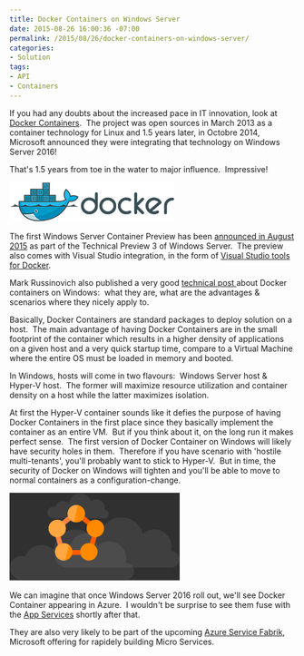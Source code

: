 ```yaml
---
title: Docker Containers on Windows Server
date: 2015-08-26 16:00:36 -07:00
permalink: /2015/08/26/docker-containers-on-windows-server/
categories:
- Solution
tags:
- API
- Containers
---
```

If you had any doubts about the increased pace in IT innovation, look at <a href="https://en.wikipedia.org/wiki/Docker_(software)" target="_blank">Docker Containers</a>.  The project was open sources in March 2013 as a container technology for Linux and 1.5 years later, in Octobre 2014, Microsoft announced they were integrating that technology on Windows Server 2016!

That's 1.5 years from toe in the water to major influence.  Impressive!

<a href="/assets/posts/2015/3/docker-containers-on-windows-server/logo4.png"><img class="size-full wp-image-1190 alignleft" src="/assets/posts/2015/3/docker-containers-on-windows-server/logo4.png" alt="logo[4]" width="291" height="70" /></a>

The first Windows Server Container Preview has been <a href="http://weblogs.asp.net/scottgu/announcing-windows-server-2016-containers-preview" target="_blank">announced in August 2015</a> as part of the Technical Preview 3 of Windows Server.  The preview also comes with Visual Studio integration, in the form of <a href="http://aka.ms/vslovesdocker" target="_blank">Visual Studio tools for Docker</a>.

Mark Russinovich also published a very good <a href="http://azure.microsoft.com/blog/2015/08/17/containers-docker-windows-and-trends/" target="_blank">technical post </a>about Docker containers on Windows:  what they are, what are the advantages &amp; scenarios where they nicely apply to.

Basically, Docker Containers are standard packages to deploy solution on a host.  The main advantage of having Docker Containers are in the small footprint of the container which results in a higher density of applications on a given host and a very quick startup time, compare to a Virtual Machine where the entire OS must be loaded in memory and booted.

In Windows, hosts will come in two flavours:  Windows Server host &amp; Hyper-V host.  The former will maximize resource utilization and container density on a host while the latter maximizes isolation.

At first the Hyper-V container sounds like it defies the purpose of having Docker Containers in the first place since they basically implement the container as an entire VM.  But if you think about it, on the long run it makes perfect sense.  The first version of Docker Container on Windows will likely have security holes in them.  Therefore if you have scenario with 'hostile multi-tenants', you'll probably want to stick to Hyper-V.  But in time, the security of Docker on Windows will tighten and you'll be able to move to normal containers as a configuration-change.

<a href="/assets/posts/2015/3/docker-containers-on-windows-server/service-fabric.png"><img class="size-medium wp-image-1194 alignright" src="/assets/posts/2015/3/docker-containers-on-windows-server/service-fabric.png?w=300" alt="Service Fabric" width="300" height="155" /></a>

We can imagine that once Windows Server 2016 roll out, we'll see Docker Container appearing in Azure.  I wouldn't be surprise to see them fuse with the <a href="https://azure.microsoft.com/en-us/services/app-service/?b=15.28" target="_blank">App Services</a> shortly after that.

They are also very likely to be part of the upcoming <a href="http://azure.microsoft.com/en-us/campaigns/service-fabric/" target="_blank">Azure Service Fabrik</a>, Microsoft offering for rapidely building Micro Services.
